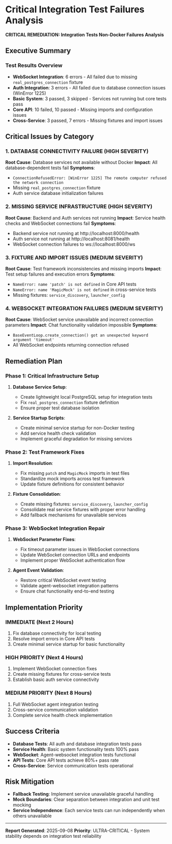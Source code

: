 # Critical Integration Test Failures Analysis
**CRITICAL REMEDIATION: Integration Tests Non-Docker Failures Analysis**

## Executive Summary

### Test Results Overview
- **WebSocket Integration**: 6 errors - All failed due to missing `real_postgres_connection` fixture
- **Auth Integration**: 3 errors - All failed due to database connection issues (WinError 1225)
- **Basic System**: 3 passed, 3 skipped - Services not running but core tests pass
- **Core API**: 10 failed, 10 passed - Missing imports and configuration issues
- **Cross-Service**: 3 passed, 7 errors - Missing fixtures and import issues

## Critical Issues by Category

### 1. DATABASE CONNECTIVITY FAILURE (HIGH SEVERITY)
**Root Cause**: Database services not available without Docker
**Impact**: All database-dependent tests fail
**Symptoms**:
- `ConnectionRefusedError: [WinError 1225] The remote computer refused the network connection`
- Missing `real_postgres_connection` fixture
- Auth service database initialization failures

### 2. MISSING SERVICE INFRASTRUCTURE (HIGH SEVERITY)
**Root Cause**: Backend and Auth services not running
**Impact**: Service health checks and WebSocket connections fail
**Symptoms**:
- Backend service not running at http://localhost:8000/health
- Auth service not running at http://localhost:8081/health
- WebSocket connection failures to ws://localhost:8000/ws

### 3. FIXTURE AND IMPORT ISSUES (MEDIUM SEVERITY)
**Root Cause**: Test framework inconsistencies and missing imports
**Impact**: Test setup failures and execution errors
**Symptoms**:
- `NameError: name 'patch' is not defined` in Core API tests
- `NameError: name 'MagicMock' is not defined` in cross-service tests
- Missing fixtures: `service_discovery`, `launcher_config`

### 4. WEBSOCKET INTEGRATION FAILURES (MEDIUM SEVERITY)
**Root Cause**: WebSocket service unavailable and incorrect connection parameters
**Impact**: Chat functionality validation impossible
**Symptoms**:
- `BaseEventLoop.create_connection() got an unexpected keyword argument 'timeout'`
- All WebSocket endpoints returning connection refused

## Remediation Plan

### Phase 1: Critical Infrastructure Setup
1. **Database Service Setup**: 
   - Create lightweight local PostgreSQL setup for integration tests
   - Fix `real_postgres_connection` fixture definition
   - Ensure proper test database isolation

2. **Service Startup Scripts**:
   - Create minimal service startup for non-Docker testing
   - Add service health check validation
   - Implement graceful degradation for missing services

### Phase 2: Test Framework Fixes
1. **Import Resolution**:
   - Fix missing `patch` and `MagicMock` imports in test files
   - Standardize mock imports across test framework
   - Update fixture definitions for consistent behavior

2. **Fixture Consolidation**:
   - Create missing fixtures: `service_discovery`, `launcher_config`
   - Consolidate real service fixtures with proper error handling
   - Add fallback mechanisms for unavailable services

### Phase 3: WebSocket Integration Repair
1. **WebSocket Parameter Fixes**:
   - Fix timeout parameter issues in WebSocket connections
   - Update WebSocket connection URLs and endpoints
   - Implement proper WebSocket authentication flow

2. **Agent Event Validation**:
   - Restore critical WebSocket event testing
   - Validate agent-websocket integration patterns
   - Ensure chat functionality end-to-end testing

## Implementation Priority

### IMMEDIATE (Next 2 Hours)
1. Fix database connectivity for local testing
2. Resolve import errors in Core API tests
3. Create minimal service startup for basic functionality

### HIGH PRIORITY (Next 4 Hours)  
1. Implement WebSocket connection fixes
2. Create missing fixtures for cross-service tests
3. Establish basic auth service connectivity

### MEDIUM PRIORITY (Next 8 Hours)
1. Full WebSocket agent integration testing
2. Cross-service communication validation
3. Complete service health check implementation

## Success Criteria
- **Database Tests**: All auth and database integration tests pass
- **Service Health**: Basic system functionality tests 100% pass
- **WebSocket**: Agent-websocket integration tests functional
- **API Tests**: Core API tests achieve 80%+ pass rate
- **Cross-Service**: Service communication tests operational

## Risk Mitigation
- **Fallback Testing**: Implement service unavailable graceful handling
- **Mock Boundaries**: Clear separation between integration and unit test mocking
- **Service Independence**: Each service tests can run independently when others unavailable

---
**Report Generated**: 2025-09-08
**Priority**: ULTRA-CRITICAL - System stability depends on integration test reliability